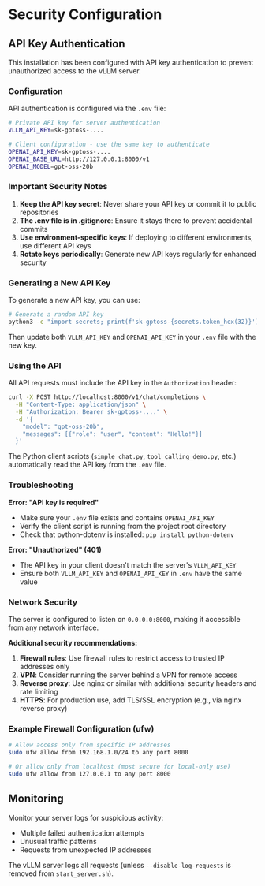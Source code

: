 # Security Configuration

## API Key Authentication

This installation has been configured with API key authentication to prevent unauthorized access to the vLLM server.

### Configuration

API authentication is configured via the `.env` file:

```bash
# Private API key for server authentication
VLLM_API_KEY=sk-gptoss-....

# Client configuration - use the same key to authenticate
OPENAI_API_KEY=sk-gptoss-....
OPENAI_BASE_URL=http://127.0.0.1:8000/v1
OPENAI_MODEL=gpt-oss-20b
```

### Important Security Notes

1. **Keep the API key secret**: Never share your API key or commit it to public repositories
2. **The .env file is in .gitignore**: Ensure it stays there to prevent accidental commits
3. **Use environment-specific keys**: If deploying to different environments, use different API keys
4. **Rotate keys periodically**: Generate new API keys regularly for enhanced security

### Generating a New API Key

To generate a new API key, you can use:

```bash
# Generate a random API key
python3 -c "import secrets; print(f'sk-gptoss-{secrets.token_hex(32)}')"
```

Then update both `VLLM_API_KEY` and `OPENAI_API_KEY` in your `.env` file with the new key.

### Using the API

All API requests must include the API key in the `Authorization` header:

```bash
curl -X POST http://localhost:8000/v1/chat/completions \
  -H "Content-Type: application/json" \
  -H "Authorization: Bearer sk-gptoss-...." \
  -d '{
    "model": "gpt-oss-20b",
    "messages": [{"role": "user", "content": "Hello!"}]
  }'
```

The Python client scripts (`simple_chat.py`, `tool_calling_demo.py`, etc.) automatically read the API key from the `.env` file.

### Troubleshooting

**Error: "API key is required"**
- Make sure your `.env` file exists and contains `OPENAI_API_KEY`
- Verify the client script is running from the project root directory
- Check that python-dotenv is installed: `pip install python-dotenv`

**Error: "Unauthorized" (401)**
- The API key in your client doesn't match the server's `VLLM_API_KEY`
- Ensure both `VLLM_API_KEY` and `OPENAI_API_KEY` in `.env` have the same value

### Network Security

The server is configured to listen on `0.0.0.0:8000`, making it accessible from any network interface.

**Additional security recommendations:**

1. **Firewall rules**: Use firewall rules to restrict access to trusted IP addresses only
2. **VPN**: Consider running the server behind a VPN for remote access
3. **Reverse proxy**: Use nginx or similar with additional security headers and rate limiting
4. **HTTPS**: For production use, add TLS/SSL encryption (e.g., via nginx reverse proxy)

### Example Firewall Configuration (ufw)

```bash
# Allow access only from specific IP addresses
sudo ufw allow from 192.168.1.0/24 to any port 8000

# Or allow only from localhost (most secure for local-only use)
sudo ufw allow from 127.0.0.1 to any port 8000
```

## Monitoring

Monitor your server logs for suspicious activity:
- Multiple failed authentication attempts
- Unusual traffic patterns
- Requests from unexpected IP addresses

The vLLM server logs all requests (unless `--disable-log-requests` is removed from `start_server.sh`).

